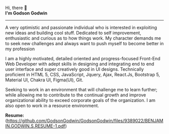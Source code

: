   Hi, there 👋 <br>
  <b> I'm Godson Godwin </b> <hr>
 A very optimistic and passionate individual who is interested in exploiting new ideas and building cool stuff. Dedicated to self improvement, enthusiastic and curious as to how things work. My character demands me to seek new challenges and always want to push myself to become better in my profession 

I am a highly motivated, detailed oriented and progress-focused Front-End Web Developer with adept skills in designing and integrating end to end user interface and super creatively good in UI designs. Technically proficient in HTML 5, CSS, JavaScript, Jquery, Ajax, React.Js, Bootstrap 5, Material UI, Chakra UI, Figma(UI), Git. 

Seeking to work in an environment that will challenge me to learn further; while allowing me to contribute to the continual growth and improve organizational ability to exceed corporate goals of the organization. I am also open to work in a resource environment.


<b>Resume: </b>(https://github.com/GodsonGodwin/GodsonGodwin/files/9389022/BENJAMIN.GODWIN.S.RESUME-1.pdf)
<!---

GodsonGodwin/GodsonGodwin is a ✨ special ✨ repository because its `README.md` (this file) appears on your GitHub profile.
You can click the Preview link to take a look at your changes.
--->
